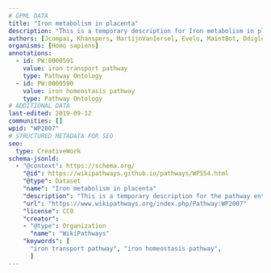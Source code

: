 ```yaml
---
# GPML DATA
title: "Iron metabolism in placenta"
description: "This is a temporary description for Iron metabolism in placenta"
authors: [Jcompai, Khanspers, MartijnVanIersel, Evelo, MaintBot, Ddigles, Egonw, AMTan]
organisms: [Homo sapiens]
annotations:
  - id: PW:0000591
    value: iron transport pathway
    type: Pathway Ontology
  - id: PW:0000590
    value: iron homeostasis pathway
    type: Pathway Ontology
# ADDITIONAL DATA
last-edited: 2019-09-12
communities: []
wpid: "WP2007"
# STRUCTURED METADATA FOR SEO
seo:
  type: CreativeWork
schema-jsonld:
  - "@context": https://schema.org/
    "@id": https://wikipathways.github.io/pathways/WP554.html
    "@type": Dataset
    "name": "Iron metabolism in placenta"
    "description": "This is a temporary description for the pathway entitled: Iron metabolism in placenta"
    "url": "https://www.wikipathways.org/index.php/Pathway:WP2007"
    "license": CC0
    "creator":
    - "@type": Organization
      "name": "WikiPathways"
    "keywords": [
      "iron transport pathway", "iron homeostasis pathway",
      ]
---
```

